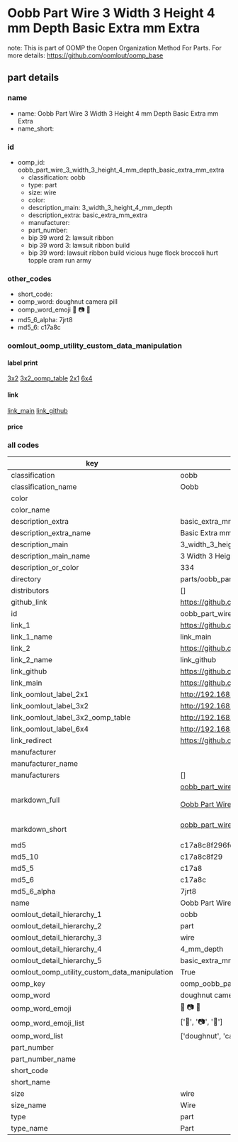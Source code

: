 # Oobb Part Wire 3 Width 3 Height 4 mm Depth Basic Extra mm Extra  

note: This is part of OOMP the Oopen Organization Method For Parts. For more details: https://github.com/oomlout/oomp_base

##  part details
  







### name
* name: Oobb Part Wire 3 Width 3 Height 4 mm Depth Basic Extra mm Extra
* name_short: 
### id
* oomp_id: oobb_part_wire_3_width_3_height_4_mm_depth_basic_extra_mm_extra
  * classification: oobb
  * type: part
  * size: wire
  * color: 
  * description_main: 3_width_3_height_4_mm_depth
  * description_extra: basic_extra_mm_extra
  * manufacturer: 
  * part_number: 
  * bip 39 word 2: lawsuit ribbon
  * bip 39 word 3: lawsuit ribbon build
  * bip 39 word: lawsuit ribbon build vicious huge flock broccoli hurt topple cram run army

### other_codes
* short_code: 
* oomp_word: doughnut camera pill
* oomp_word_emoji :doughnut: :camera: :pill:
* md5_6_alpha: 7jrt8
* md5_6: c17a8c






### oomlout_oomp_utility_custom_data_manipulation
#### label print
[3x2](http://192.168.1.245:1112/?label=oomp%207jrt8)
[3x2_oomp_table](http://192.168.1.108:1112/?label=oomp%207jrt8)
[2x1](http://192.168.1.242:1112/?label=oomp%207jrt8)
[6x4](http://192.168.1.55:1112/?label=oomp%207jrt8)    

#### link

[link_main](https://github.com/oomlout/oomlout_oomp_version_1_messy/tree/main/parts/oobb_part_wire_3_width_3_height_4_mm_depth_basic_extra_mm_extra) [link_github](https://github.com/oomlout/oomlout_oomp_version_1_messy/tree/main/parts/oobb_part_wire_3_width_3_height_4_mm_depth_basic_extra_mm_extra)                             

#### price







### all codes 
| key | value |  
| --- | --- |  
| classification | oobb |  
| classification_name | Oobb |  
| color |  |  
| color_name |  |  
| description_extra | basic_extra_mm_extra |  
| description_extra_name | Basic Extra mm Extra |  
| description_main | 3_width_3_height_4_mm_depth |  
| description_main_name | 3 Width 3 Height 4 mm Depth |  
| description_or_color | 334 |  
| directory | parts/oobb_part_wire_3_width_3_height_4_mm_depth_basic_extra_mm_extra |  
| distributors | [] |  
| github_link | https://github.com/oomlout/oomlout_oomp_part_src/tree/main/parts/oobb_part_wire_3_width_3_height_4_mm_depth_basic_extra_mm_extra |  
| id | oobb_part_wire_3_width_3_height_4_mm_depth_basic_extra_mm_extra |  
| link_1 | https://github.com/oomlout/oomlout_oomp_version_1_messy/tree/main/parts/oobb_part_wire_3_width_3_height_4_mm_depth_basic_extra_mm_extra |  
| link_1_name | link_main |  
| link_2 | https://github.com/oomlout/oomlout_oomp_version_1_messy/tree/main/parts/oobb_part_wire_3_width_3_height_4_mm_depth_basic_extra_mm_extra |  
| link_2_name | link_github |  
| link_github | https://github.com/oomlout/oomlout_oomp_version_1_messy/tree/main/parts/oobb_part_wire_3_width_3_height_4_mm_depth_basic_extra_mm_extra |  
| link_main | https://github.com/oomlout/oomlout_oomp_version_1_messy/tree/main/parts/oobb_part_wire_3_width_3_height_4_mm_depth_basic_extra_mm_extra |  
| link_oomlout_label_2x1 | http://192.168.1.242:1112/?label=oomp%207jrt8 |  
| link_oomlout_label_3x2 | http://192.168.1.245:1112/?label=oomp%207jrt8 |  
| link_oomlout_label_3x2_oomp_table | http://192.168.1.108:1112/?label=oomp%207jrt8 |  
| link_oomlout_label_6x4 | http://192.168.1.55:1112/?label=oomp%207jrt8 |  
| link_redirect | https://github.com/oomlout/oomlout_oomp_version_1_messy/tree/main/parts/oobb_part_wire_3_width_3_height_4_mm_depth_basic_extra_mm_extra |  
| manufacturer |  |  
| manufacturer_name |  |  
| manufacturers | [] |  
| markdown_full | [oobb_part_wire_3_width_3_height_4_mm_depth_basic_extra_mm_extra](none)<br>[](none)<br>[Oobb Part Wire 3 Width 3 Height 4 Mm Depth Basic Extra Mm Extra](none)<br><br> |  
| markdown_short | [oobb_part_wire_3_width_3_height_4_mm_depth_basic_extra_mm_extra](none)<br><br> |  
| md5 | c17a8c8f296fc38d65375f383bae43f1 |  
| md5_10 | c17a8c8f29 |  
| md5_5 | c17a8 |  
| md5_6 | c17a8c |  
| md5_6_alpha | 7jrt8 |  
| name | Oobb Part Wire 3 Width 3 Height 4 mm Depth Basic Extra mm Extra |  
| oomlout_detail_hierarchy_1 | oobb |  
| oomlout_detail_hierarchy_2 | part |  
| oomlout_detail_hierarchy_3 | wire |  
| oomlout_detail_hierarchy_4 | 4_mm_depth |  
| oomlout_detail_hierarchy_5 | basic_extra_mm_extra |  
| oomlout_oomp_utility_custom_data_manipulation | True |  
| oomp_key | oomp_oobb_part_wire_3_width_3_height_4_mm_depth_basic_extra_mm_extra |  
| oomp_word | doughnut camera pill |  
| oomp_word_emoji | :doughnut: :camera: :pill: |  
| oomp_word_emoji_list | [':doughnut:', ':camera:', ':pill:'] |  
| oomp_word_list | ['doughnut', 'camera', 'pill'] |  
| part_number |  |  
| part_number_name |  |  
| short_code |  |  
| short_name |  |  
| size | wire |  
| size_name | Wire |  
| type | part |  
| type_name | Part |  
